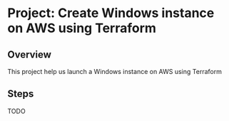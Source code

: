 # Project: Create Windows instance on AWS using Terraform

## Overview

This project help us launch a Windows instance on AWS using Terraform

## Steps

TODO
